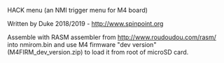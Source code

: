 HACK menu (an NMI trigger menu for M4 board)

Written by Duke 2018/2019 - http://www.spinpoint.org

Assemble with RASM assembler from http://www.roudoudou.com/rasm/ into nmirom.bin and use M4 firmware "dev version" (M4FIRM_dev_version.zip) to load it from root of microSD card.

